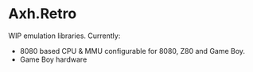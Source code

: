 # Axh.Retro
WIP emulation libraries.
Currently:

* 8080 based CPU & MMU configurable for 8080, Z80 and Game Boy.
* Game Boy hardware
